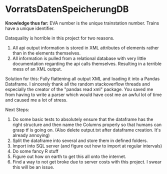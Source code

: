 # VorratsDatenSpeicherungDB

**Knowledge thus far:**
EVA number is the unique trainstation number. Trains have a unique identifier.

Dataquality is horrible in this project for two reasons. 
1. All api output information is stored in XML attributes of elements rather than in the elements themselves.
2. All information is pulled from a relational database with very little documentation regarding the api calls themselves. Resulting in a terrible mess of an XML output.

Solution for this: Fully flattening all output XML and loading it into a Pandas Dataframe. I sincerely thank all the random stackoverflow threads and especially the creator of the "pandas read xml" package. You saved me from having to write a parser which would have cost me an awful lot of time and caused me a lot of stress. 

Next Steps:
1. Do some basic tests to absolutely ensure that the dataframe has the right structure and then name the Columns properly so that humans can grasp tf is going on. (Also delete output.txt after dataframe creation. It's already annoying)
2. Split the dataframe into several and store them in defined folders.
3. Import into SQL server (and figure out how to import at regular intervals)
4. Do some fancy R stuff
5. Figure out how on earth to get this all onto the internet.
6. Find a way to not get broke due to server costs with this project. I swear this will be an issue.